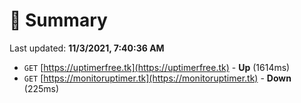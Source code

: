 # 📖 Summary
Last updated: **11/3/2021, 7:40:36 AM**

- `GET` [https://uptimerfree.tk](https://uptimerfree.tk) - **Up** (1614ms)
- `GET` [https://monitoruptimer.tk](https://monitoruptimer.tk) - **Down** (225ms)
